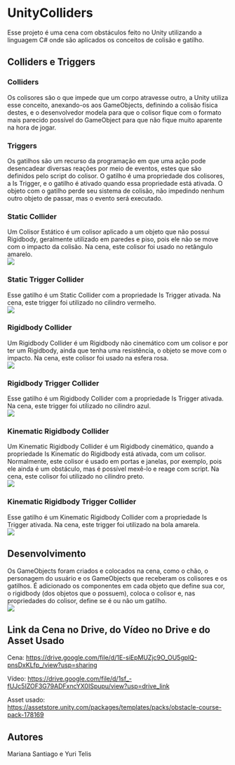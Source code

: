 # UnityColliders
Esse projeto é uma cena com obstáculos feito no Unity utilizando a linguagem C# onde são aplicados os conceitos de colisão e gatilho.

## Colliders e Triggers
### Colliders
Os colisores são o que impede que um corpo atravesse outro, a Unity utiliza esse conceito, anexando-os aos GameObjects, definindo a colisão física destes, e o desenvolvedor modela para que o colisor fique com o formato mais parecido possível do GameObject para que não fique muito aparente na hora de jogar.

### Triggers
Os gatilhos são um recurso da programação em que uma ação pode desencadear diversas reações por meio de eventos, estes que são definidos pelo script do colisor. O gatilho é uma propriedade dos colisores, a Is Trigger, e o gatilho é ativado quando essa propriedade está ativada. O objeto com o gatilho perde seu sistema de colisão, não impedindo nenhum outro objeto de passar, mas o evento será executado.

### Static Collider
Um Colisor Estático é um colisor aplicado a um objeto que não possui Rigidbody, geralmente utilizado em paredes e piso, pois ele não se move com o impacto da colisão. Na cena, este colisor foi usado no retângulo amarelo.
<br> <img src="img/static collider.jpg">

### Static Trigger Collider
Esse gatilho é um Static Collider com a propriedade Is Trigger ativada. Na cena, este trigger foi utilizado no cilindro vermelho.
<br> <img src="img/static trigger.jpg">

### Rigidbody Collider
Um Rigidbody Collider é um Rigidbody não cinemático com um colisor e por ter um Rigidbody, ainda que tenha uma resistência, o objeto se move com o impacto. Na cena, este colisor foi usado na esfera rosa.
<br> <img src="img/rigidbody collider.jpg">

### Rigidbody Trigger Collider
Esse gatilho é um Rigidbody Collider com a propriedade Is Trigger ativada. Na cena, este trigger foi utilizado no cilindro azul.
<br> <img src="img/rigidbody trigger.jpg">

### Kinematic Rigidbody Collider
Um Kinematic Rigidbody Collider é um Rigidbody cinemático, quando a propriedade Is Kinematic do Rigidbody está ativada, com um colisor. Normalmente, este colisor é usado em portas e janelas, por exemplo, pois ele ainda é um obstáculo, mas é possível mexê-lo e reage com script. Na cena, este colisor foi utilizado no cilindro preto.
<br> <img src="img/kinematic rigidbody collider.jpg">

### Kinematic Rigidbody Trigger Collider
Esse gatilho é um Kinematic Rigidbody Collider com a propriedade Is Trigger ativada. Na cena, este trigger  foi utilizado na bola amarela.
<br> <img src="img/kinematic rigidbody trigger.jpg">

## Desenvolvimento
Os GameObjects foram criados e colocados na cena, como o chão, o personagem do usuário e os GameObjects que receberam os colisores e os gatilhos. É adicionado os componentes em cada objeto que define sua cor, o rigidbody (dos objetos que o possuem), coloca o colisor e, nas propriedades do colisor, define se é ou não um gatilho.
<br> <img src="img/objetos.jpg">

## Link da Cena no Drive, do Vídeo no Drive e do Asset Usado
Cena:
https://drive.google.com/file/d/1E-siEpMUZjc9O_OU5gplQ-pnsDxKLfp_/view?usp=sharing

Vídeo:
https://drive.google.com/file/d/1sf_-fUJc5IZOF3G79ADFxncYX0ISpupu/view?usp=drive_link

Asset usado:
https://assetstore.unity.com/packages/templates/packs/obstacle-course-pack-178169

## Autores
Mariana Santiago e Yuri Telis
